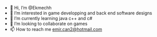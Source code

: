 - 👋 Hi, I’m @Ekmechh
- 👀 I’m interested in game developping and back end software designs
- 🌱 I’m currently learning java c++ and c#
- 💞️ I’m looking to collaborate on games
- 📫 How to reach me emir.can2@hotmail.com

<!---
Ekmechh/Ekmechh is a ✨ special ✨ repository because its `README.md` (this file) appears on your GitHub profile.
You can click the Preview link to take a look at your changes.
--->
